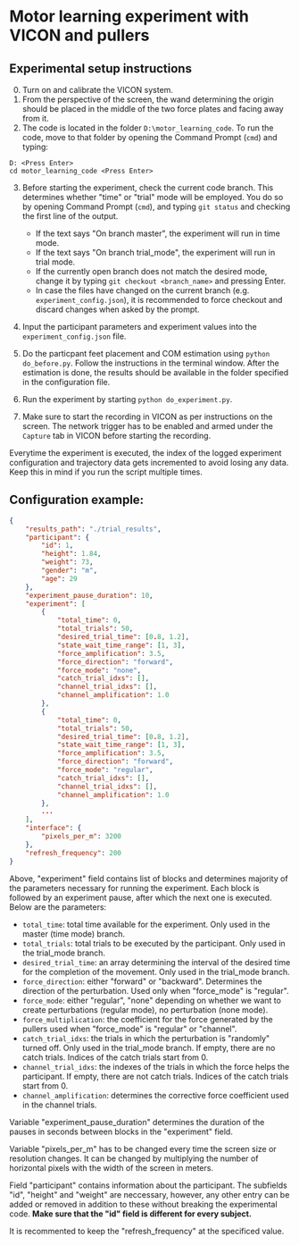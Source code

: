 # Motor learning experiment with VICON and pullers

## Experimental setup instructions

0. Turn on and calibrate the VICON system.
1. From the perspective of the screen, the wand determining the origin should be placed in the middle of the two force plates and facing away from it.
2. The code is located in the folder `D:\motor_learning_code`. To run the code, move to that folder by opening the Command Prompt (`cmd`) and typing:
```
D: <Press Enter>
cd motor_learning_code <Press Enter>
```
3. Before starting the experiment, check the current code branch. This determines whether "time" or "trial" mode will be employed. You do so by opening Command Prompt (`cmd`), and typing `git status` and checking the first line of the output.
    - If the text says "On branch master", the experiment will run in time mode.
    - If the text says "On branch trial_mode", the experiment will run in trial mode.
    - If the currently open branch does not match the desired mode, change it by typing `git checkout <branch_name>` and pressing Enter. 
    - In case the files have changed on the current branch (e.g. `experiment_config.json`), it is recommended to force checkout and discard changes when asked by the prompt.

4. Input the participant parameters and experiment values into the `experiment_config.json` file.
5. Do the particpant feet placement and COM estimation using `python do_before.py`. Follow the instructions in the terminal window. After the estimation is done, the results should be available in the folder specified in the configuration file.
6. Run the experiment by starting `python do_experiment.py`. 
7. Make sure to start the recording in VICON as per instructions on the screen. The network trigger has to be enabled and armed under the `Capture` tab in VICON before starting the recording.

Everytime the experiment is executed, the index of the logged experiment configuration and trajectory data gets incremented to avoid losing any data. Keep this in mind if you run the script multiple times.

## Configuration example:

```json
{
    "results_path": "./trial_results",
    "participant": {
        "id": 1,
        "height": 1.84,
        "weight": 73,
        "gender": "m",
        "age": 29
    },
    "experiment_pause_duration": 10,
    "experiment": [
        {
            "total_time": 0,
            "total_trials": 50,
            "desired_trial_time": [0.8, 1.2],
            "state_wait_time_range": [1, 3],
            "force_amplification": 3.5,
            "force_direction": "forward",
            "force_mode": "none",
            "catch_trial_idxs": [],
            "channel_trial_idxs": [],
            "channel_amplification": 1.0
        },
        {
            "total_time": 0,
            "total_trials": 50,
            "desired_trial_time": [0.8, 1.2],
            "state_wait_time_range": [1, 3],
            "force_amplification": 3.5,
            "force_direction": "forward",
            "force_mode": "regular",
            "catch_trial_idxs": [],
            "channel_trial_idxs": [],
            "channel_amplification": 1.0
        },
        ...
    ],
    "interface": {
        "pixels_per_m": 3200
    },
    "refresh_frequency": 200
}
```

Above, "experiment" field contains list of blocks and determines majority of the parameters necessary for running the experiment. Each block is followed by an experiment pause, after which the next one is executed. Below are the parameters:
- `total_time`: total time available for the experiment. Only used in the master (time mode) branch. 
- `total_trials`: total trials to be executed by the participant. Only used in the trial_mode branch.
- `desired_trial_time`: an array determining the interval of the desired time for the completion of the movement. Only used in the trial_mode branch.
- `force_direction`: either "forward" or "backward". Determines the direction of the perturbation. Used only when "force_mode" is "regular". 
- `force_mode`: either "regular", "none" depending on whether we want to create perturbations (regular mode), no perturbation (none mode).
- `force_multiplication`: the coefficient for the force generated by the pullers used when "force_mode" is "regular" or "channel". 
- `catch_trial_idxs`: the trials in which the perturbation is "randomly" turned off. Only used in the trial_mode branch. If empty, there are no catch trials. Indices of the catch trials start from 0.
- `channel_trial_idxs`: the indexes of the trials in which the force helps the participant. If empty, there are not catch trials. Indices of the catch trials start from 0.
- `channel_amplification`: determines the corrective force coefficient used in the channel trials.

Variable "experiment_pause_duration" determines the duration of the pauses in seconds between blocks in the "experiment" field.

Variable "pixels_per_m" has to be changed every time the screen size or resolution changes. It can be changed by multiplying the number of horizontal pixels with the width of the screen in meters.

Field "participant" contains information about the participant. The subfields "id", "height" and "weight" are neccessary, however, any other entry can be added or removed in addition to these without breaking the experimental code. **Make sure that the "id" field is different for every subject.**

It is recommented to keep the "refresh_frequency" at the specificed value.